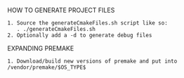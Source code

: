 HOW TO GENERATE PROJECT FILES

    1. Source the generateCmakeFiles.sh script like so:
       . ./generateCmakeFiles.sh
    2. Optionally add a -d to generate debug files

EXPANDING PREMAKE

    1. Download/build new versions of premake and put into /vendor/premake/$OS_TYPE$